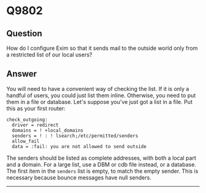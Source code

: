 Q9802
=====

Question
--------

How do I configure Exim so that it sends mail to the outside world only
from a restricted list of our local users?

Answer
------

You will need to have a convenient way of checking the list. If it is
only a handful of users, you could just list them inline. Otherwise, you
need to put them in a file or database. Let's suppose you've just got a
list in a file. Put this as your first router:

    check_outgoing:
      driver = redirect
      domains = ! +local_domains
      senders = ! : ! lsearch;/etc/permitted/senders
      allow_fail
      data = :fail: you are not allowed to send outside

The senders should be listed as complete addresses, with both a local
part and a domain. For a large list, use a DBM or cdb file instead, or a
database. The first item in the `senders` list is empty, to match the
empty sender. This is necessary because bounce messages have null
senders.

* * * * *
